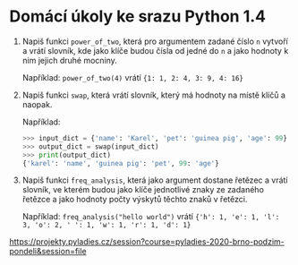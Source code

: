 # Domácí úkoly ke srazu Python 1.4

1. Napiš funkci `power_of_two`, která pro argumentem zadané číslo `n` 
vytvoří a vrátí slovník, kde jako klíče budou čísla od jedné do `n` 
a jako hodnoty k nim jejich druhé mocniny.

    Například: `power_of_two(4)` vrátí `{1: 1, 2: 4, 3: 9, 4: 16}`

1. Napiš funkci `swap`, která vrátí slovník, který má hodnoty na místě klíčů a naopak.

    Například:
    ```python
    >>> input_dict = {'name': 'Karel', 'pet': 'guinea pig', 'age': 99}
    >>> output_dict = swap(input_dict)
    >>> print(output_dict)
    {'karel': 'name', 'guinea pig': 'pet', 99: 'age'}
    ```

1. Napiš funkci `freq_analysis`, která jako argument dostane řetězec 
a vrátí slovník, ve kterém budou jako klíče jednotlivé znaky ze 
zadaného řetězce a jako hodnoty počty výskytů těchto znaků v řetězci. 

    Například: `freq_analysis("hello world")` vrátí
    `{'h': 1, 'e': 1, 'l': 3, 'o': 2, ' ': 1, 'w': 1, 'r': 1, 'd': 1}`



https://projekty.pyladies.cz/session?course=pyladies-2020-brno-podzim-pondeli&session=file
